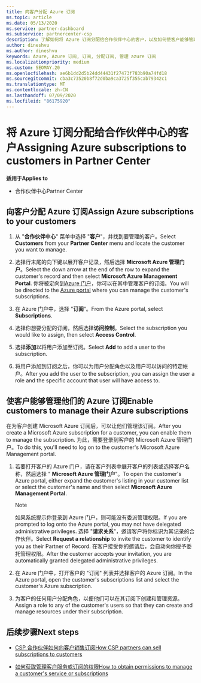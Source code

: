 ```yaml
---
title: 向客户分配 Azure 订阅
ms.topic: article
ms.date: 05/13/2020
ms.service: partner-dashboard
ms.subservice: partnercenter-csp
description: 了解如何将 Azure 订阅分配给合作伙伴中心的客户，以及如何使客户能够管理自己的订阅。
author: dineshvu
ms.author: dineshvu
keywords: Azure, Azure 订阅, 订阅, 分配订阅, 管理 azure 订阅
ms.localizationpriority: medium
ms.custom: SEOMAY.20
ms.openlocfilehash: ae6b1dd2d5b24dd44431f27473f783b90a74fd18
ms.sourcegitcommit: cba3c73520b8f72d0ba9ca3725f355cab79342c1
ms.translationtype: MT
ms.contentlocale: zh-CN
ms.lasthandoff: 07/09/2020
ms.locfileid: "86175920"
---
```

# <a name="assigning-azure-subscriptions-to-customers-in-partner-center"></a><span data-ttu-id="1b363-104">将 Azure 订阅分配给合作伙伴中心的客户</span><span class="sxs-lookup"><span data-stu-id="1b363-104">Assigning Azure subscriptions to customers in Partner Center</span></span>

<span data-ttu-id="1b363-105">**适用于**</span><span class="sxs-lookup"><span data-stu-id="1b363-105">**Applies to**</span></span>

- <span data-ttu-id="1b363-106">合作伙伴中心</span><span class="sxs-lookup"><span data-stu-id="1b363-106">Partner Center</span></span>

## <a name="assign-azure-subscriptions-to-your-customers"></a><span data-ttu-id="1b363-107">向客户分配 Azure 订阅</span><span class="sxs-lookup"><span data-stu-id="1b363-107">Assign Azure subscriptions to your customers</span></span>

1. <span data-ttu-id="1b363-108">从 "**合作伙伴中心**" 菜单中选择 "**客户**"，并找到要管理的客户。</span><span class="sxs-lookup"><span data-stu-id="1b363-108">Select **Customers** from your **Partner Center** menu and locate the customer you want to manage.</span></span>

2. <span data-ttu-id="1b363-109">选择行末尾的向下键以展开客户记录，然后选择 **Microsoft Azure 管理门户**。</span><span class="sxs-lookup"><span data-stu-id="1b363-109">Select the down arrow at the end of the row to expand the customer's record and then select **Microsoft Azure Management Portal**.</span></span> <span data-ttu-id="1b363-110">你将被定向到[Azure 门户](https://portal.azure.com/)，你可以在其中管理客户的订阅。</span><span class="sxs-lookup"><span data-stu-id="1b363-110">You will be directed to the [Azure portal](https://portal.azure.com/) where you can manage the customer's subscriptions.</span></span>

3. <span data-ttu-id="1b363-111">在 Azure 门户中，选择 "**订阅**"。</span><span class="sxs-lookup"><span data-stu-id="1b363-111">From the Azure portal, select **Subscriptions**.</span></span>

4. <span data-ttu-id="1b363-112">选择你想要分配的订阅，然后选择**访问控制**。</span><span class="sxs-lookup"><span data-stu-id="1b363-112">Select the subscription you would like to assign, then select **Access Control**.</span></span>

5. <span data-ttu-id="1b363-113">选择**添加**以将用户添加至订阅。</span><span class="sxs-lookup"><span data-stu-id="1b363-113">Select **Add** to add a user to the subscription.</span></span> 

6. <span data-ttu-id="1b363-114">将用户添加到订阅之后，你可以为用户分配角色以及用户可以访问的特定帐户。</span><span class="sxs-lookup"><span data-stu-id="1b363-114">After you add the user to the subscription, you can assign the user a role and the specific account that user will have access to.</span></span>

## <a name="enable-customers-to-manage-their-azure-subscriptions"></a><span data-ttu-id="1b363-115">使客户能够管理他们的 Azure 订阅</span><span class="sxs-lookup"><span data-stu-id="1b363-115">Enable customers to manage their Azure subscriptions</span></span>

<span data-ttu-id="1b363-116">在为客户创建 Microsoft Azure 订阅后，可以让他们管理该订阅。</span><span class="sxs-lookup"><span data-stu-id="1b363-116">After you create a Microsoft Azure subscription for a customer, you can enable them to manage the subscription.</span></span> <span data-ttu-id="1b363-117">为此，需要登录到客户的 Microsoft Azure 管理门户。</span><span class="sxs-lookup"><span data-stu-id="1b363-117">To do this, you'll need to log on to the customer's Microsoft Azure Management portal.</span></span> 

1. <span data-ttu-id="1b363-118">若要打开客户的 Azure 门户，请在客户列表中展开客户的列表或选择客户名称，然后选择 " **Microsoft Azure 管理门户**"。</span><span class="sxs-lookup"><span data-stu-id="1b363-118">To open the customer's Azure portal, either expand the customer's listing in your customer list or select the customer's name and then select **Microsoft Azure Management Portal**.</span></span>

   > [!NOTE]  
   > <span data-ttu-id="1b363-119">如果系统提示你登录到 Azure 门户，则可能没有委派管理权限。</span><span class="sxs-lookup"><span data-stu-id="1b363-119">If you are prompted to log onto the Azure portal, you may not have delegated administrative privileges.</span></span> <span data-ttu-id="1b363-120">选择 "**请求关系**"，邀请客户将你标识为其记录的合作伙伴。</span><span class="sxs-lookup"><span data-stu-id="1b363-120">Select **Request a relationship** to invite the customer to identify you as their Partner of Record.</span></span> <span data-ttu-id="1b363-121">在客户接受你的邀请后，会自动向你授予委托管理权限。</span><span class="sxs-lookup"><span data-stu-id="1b363-121">After the customer accepts your invitation, you are automatically granted delegated administrative privileges.</span></span>

2. <span data-ttu-id="1b363-122">在 Azure 门户中，打开客户的 "订阅" 列表并选择客户的 Azure 订阅。</span><span class="sxs-lookup"><span data-stu-id="1b363-122">In the Azure portal, open the customer's subscriptions list and select the customer's Azure subscription.</span></span>

3. <span data-ttu-id="1b363-123">为客户的任何用户分配角色，以便他们可以在其订阅下创建和管理资源。</span><span class="sxs-lookup"><span data-stu-id="1b363-123">Assign a role to any of the customer's users so that they can create and manage resources under their subscription.</span></span>

## <a name="next-steps"></a><span data-ttu-id="1b363-124">后续步骤</span><span class="sxs-lookup"><span data-stu-id="1b363-124">Next steps</span></span>

- [<span data-ttu-id="1b363-125">CSP 合作伙伴如何向客户销售订阅</span><span class="sxs-lookup"><span data-stu-id="1b363-125">How CSP partners can sell subscriptions to customers</span></span>](customer-subscriptions.md)

- [<span data-ttu-id="1b363-126">如何获取管理客户服务或订阅的权限</span><span class="sxs-lookup"><span data-stu-id="1b363-126">How to obtain permissions to manage a customer's service or subscriptions</span></span>](customers-revoke-admin-privileges.md)
